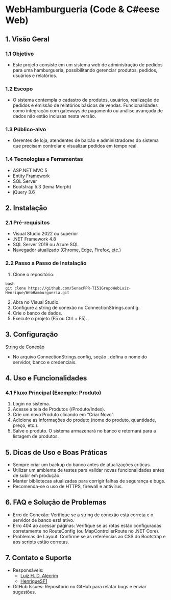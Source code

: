 # WebHamburgueria (Code & C#eese Web)
## 1. Visão Geral
### 1.1 Objetivo
  - Este projeto consiste em um sistema web de administração de pedidos para uma hamburgueria, possibilitando gerenciar produtos, pedidos, usuários e relatórios.
### 1.2 Escopo
  - O sistema contempla o cadastro de produtos, usuários, realização de pedidos e emissão de relatórios básicos de vendas. Funcionalidades como integração com gateways de pagamento ou análise avançada de dados não estão inclusas nesta versão.
### 1.3 Público-alvo
  -	Gerentes de loja, atendentes de balcão e administradores do sistema que precisam controlar e visualizar pedidos em tempo real.
### 1.4 Tecnologias e Ferramentas
  -	ASP.NET MVC 5
  -	Entity Framework
  -	SQL Server
  -	Bootstrap 5.3 (tema Morph)
  -	jQuery 3.6
## 2. Instalação
### 2.1 Pré-requisitos
  -	Visual Studio 2022 ou superior
  -	.NET Framework 4.8
  -	SQL Server 2019 ou Azure SQL
  -	Navegador atualizado (Chrome, Edge, Firefox, etc.)
### 2.2 Passo a Passo de Instalação
  1.	Clone o repositório:
```
bash
git clone https://github.com/SenacPPR-TI51GrupoWebLuiz-Henrique/WebHamburgueria.git
```
  2.	Abra no Visual Studio.
  3.	Configure a string de conexão no ConnectionStrings.config.
  4.	Crie o banco de dados.
  5.	Execute o projeto (F5 ou Ctrl + F5).
## 3. Configuração
  String de Conexão
  -	No arquivo ConnectionStrings.config, seção <connectionStrings>, defina o nome do servidor, banco e credenciais.
## 4. Uso e Funcionalidades
  ### 4.1 Fluxo Principal (Exemplo: Produto)
  1.	Login no sistema.
  2.	Acesse a tela de Produtos (/Produto/Index).
  3.	Crie um novo Produto clicando em “Criar Novo”.
  4.	Adicione as informações do produto (nome do produto, quantidade, preço, etc.).
  5.	Salve o produto. O sistema armazenará no banco e retornará para a listagem de produtos.
<!--
  ### 4.2 Cadastro de Produtos
    -	Explique como acessar e utilizar a tela de produtos (criar, editar, excluir).
-->
## 5. Dicas de Uso e Boas Práticas
  -	Sempre criar um backup do banco antes de atualizações críticas.
  -	Utilizar um ambiente de testes para validar novas funcionalidades antes de subir em produção.
  -	Manter bibliotecas atualizadas para corrigir falhas de segurança e bugs.
  -	Recomenda-se o uso de HTTPS, firewall e antivírus.
## 6. FAQ e Solução de Problemas
  -	Erro de Conexão: Verifique se a string de conexão está correta e o servidor de banco está ativo.
  -	Erro 404 ao acessar páginas: Verifique se as rotas estão configuradas corretamente no RouteConfig (ou MapControllerRoute no .NET Core).
  -	Problemas de Layout: Confirme se as referências ao CSS do Bootstrap e aos scripts estão corretas.
## 7. Contato e Suporte
  -	Responsáveis: 
    -	[Luiz H. D. Alecrim](https://github.com/Lu1zH3nr1qu3DA)
    -	[HenriqueSF1](https://github.com/HenriqueSF1)
  -	GitHub Issues: Repositório no GitHub para relatar bugs e enviar sugestões.

<!--
  ## Sobre o projeto
  Este é o Projeto Integrador da turma TI51 do Senac de Presidente Prudente.
  Nosso grupo tem dois integrantes: [Luiz H. D. Alecrim](https://github.com/Lu1zH3nr1qu3DA) e [HenriqueSF1](https://github.com/HenriqueSF1)
  ## Estado atual
  Atualmente, o projeto está em desenvolvimento, então a ocorrência de erros, bugs e features ainda não implementadas é muito alta.
-->
